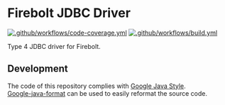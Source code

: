 # Firebolt JDBC Driver
[![.github/workflows/code-coverage.yml](https://github.com/firebolt-db/jdbc/actions/workflows/code-coverage.yml/badge.svg)](https://github.com/firebolt-db/jdbc/actions/workflows/code-coverage.yml)
[![.github/workflows/build.yml](https://github.com/firebolt-db/jdbc/actions/workflows/build.yml/badge.svg)](https://github.com/firebolt-db/jdbc/actions/workflows/build.yml)

Type 4 JDBC driver for Firebolt.

## Development

The code of this repository complies with [Google Java Style](https://google.github.io/styleguide/javaguide.html).<br/>
[Google-java-format](https://github.com/google/google-java-format) can be used to easily reformat the source code.
